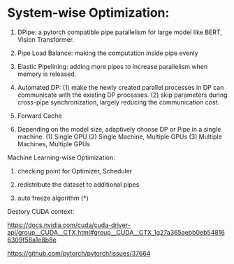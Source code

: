 # System-wise Optimization:

1. DPipe: a pytorch compatible pipe parallelism for large model like BERT, Vision Transformer.

2. Pipe Load Balance: making the computation inside pipe evenly

3. Elastic Pipelining: adding more pipes to increase parallelism when memory is released.

4. Automated DP:
(1) make the newly created parallel processes in DP can communicate with the existing DP processes.
(2) skip parameters during cross-pipe synchronization, largely reducing the communication cost.

5. Forward Cache

6. Depending on the model size, adaptively choose DP or Pipe in a single machine.
(1) Single GPU
(2) Single Machine, Multiple GPUs
(3) Multiple Machines, Multiple GPUs

Machine Learning-wise Optimization:

1. checking point for Optimizer, Scheduler

2. redistribute the dataset to additional pipes

3. auto freeze algorithm (*)



Destory CUDA context:

https://docs.nvidia.com/cuda/cuda-driver-api/group__CUDA__CTX.html#group__CUDA__CTX_1g27a365aebb0eb548166309f58a1e8b8e

https://github.com/pytorch/pytorch/issues/37664